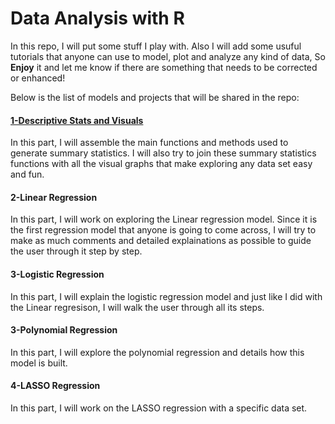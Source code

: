 # Data Analysis with R
In this repo, I will put some stuff I play with. Also I will add some usuful tutorials that anyone can use to model, plot and analyze any kind of data, So **Enjoy** it and let me know if there are something that needs to be corrected or enhanced!


Below is the list of models and projects that will be shared in the repo:



#### [1-Descriptive Stats and Visuals](https://github.com/WajdiBenSaad/Data-Analysis-with-R/blob/master/R_Codes.Rmd)

In this part, I will assemble the main functions and methods used to generate summary statistics.
I will also try to join these summary statistics functions with all the visual graphs that make exploring any data set easy and fun.

#### 2-Linear Regression
In this part, I will work on exploring the Linear regression model.
Since it is the first regression model that anyone is going to come across, I will try to make as much comments and detailed explainations as possible to guide the user through it step by step.

#### 3-Logistic Regression
In this part, I will explain the logistic regression model and just like I did with the Linear regresison, I will walk the user through all its steps.

#### 3-Polynomial Regression
In this part, I will explore the polynomial regression and details how this model is built.

#### 4-LASSO Regression
In this part, I will work on the LASSO regression with a specific data set.







